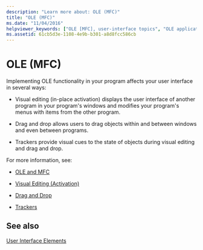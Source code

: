 ```yaml
---
description: "Learn more about: OLE (MFC)"
title: "OLE (MFC)"
ms.date: "11/04/2016"
helpviewer_keywords: ["OLE [MFC], user-interface topics", "OLE applications [MFC], user interface", "user interfaces, OLE", "applications [OLE], user interface"]
ms.assetid: 61cb5d3e-1108-4e9b-b301-a8d8fcc586cb
---
```

# OLE (MFC)

Implementing OLE functionality in your program affects your user interface in several ways:

- Visual editing (in-place activation) displays the user interface of another program in your program's windows and modifies your program's menus with items from the other program.

- Drag and drop allows users to drag objects within and between windows and even between programs.

- Trackers provide visual cues to the state of objects during visual editing and drag and drop.

For more information, see:

- [OLE and MFC](ole-in-mfc.md)

- [Visual Editing (Activation)](activation-cpp.md)

- [Drag and Drop](drag-and-drop-ole.md)

- [Trackers](trackers.md)

## See also

[User Interface Elements](user-interface-elements-mfc.md)
